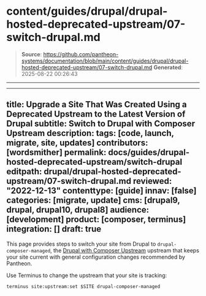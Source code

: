 # content/guides/drupal/drupal-hosted-deprecated-upstream/07-switch-drupal.md

> **Source**: https://github.com/pantheon-systems/documentation/blob/main/content/guides/drupal/drupal-hosted-deprecated-upstream/07-switch-drupal.md
> **Generated**: 2025-08-22 00:26:43

---

---
title: Upgrade a Site That Was Created Using a Deprecated Upstream to the Latest Version of Drupal
subtitle: Switch to Drupal with Composer Upstream
description: 
tags: [code, launch, migrate, site, updates]
contributors: [wordsmither]
permalink: docs/guides/drupal-hosted-deprecated-upstream/switch-drupal
editpath: drupal/drupal-hosted-deprecated-upstream/07-switch-drupal.md
reviewed: "2022-12-13"
contenttype: [guide]
innav: [false]
categories: [migrate, update]
cms: [drupal9, drupal, drupal10, drupal8]
audience: [development]
product: [composer, terminus]
integration: []
draft: true
---

This page provides steps to switch your site from Drupal to `drupal-composer-managed`, the [Drupal with Composer Upstream](/guides/integrated-composer#get-started-with-integrated-composer) upstream that keeps your site current with general configuration changes recommended by Pantheon.

Use Terminus to change the upstream that your site is tracking:

```bash{promptUser:user}
terminus site:upstream:set $SITE drupal-composer-managed
```